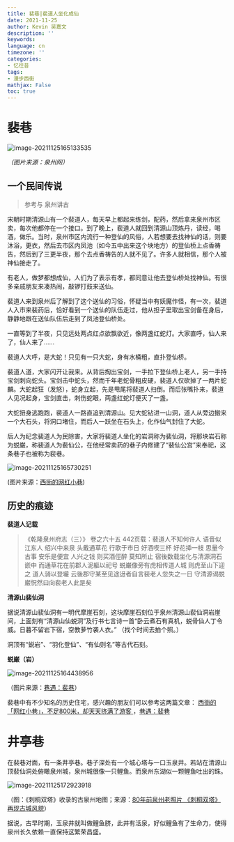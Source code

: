```yaml
---
title: 裴巷|裴道人坐化成仙
date: 2021-11-25
author: Kevin 吴嘉文
description: ''
keywords: 
language: cn
timezone: ''
categories:
- 忆往昔
tags:
- 漫步西街
mathjax: False
toc: true
---
```


# 裴巷

![image-20211125165133535](/img/peixiang/image-20211125165133535.png)

*（图片来源：泉州网）*

<!--more-->

## 一个民间传说

> 参考与 泉州讲古

宋朝时期清源山有一个裴道人，每天早上都起来练剑，配药，然后拿来泉州市区卖，每次他都停在一个接口。到了晚上，裴道人就回到清源山顶炼丹，读经，喝酒，做乐。当时，泉州市区内流行一种登仙的风俗，人若想要去找神仙的话，则要沐浴，更衣，然后去市区内凤池（如今五中出来这个块地方）的登仙桥上点香祷告，然后到了三更半夜，那个去点香祷告的人就不见了。许多人就相信，那个人被神仙接走了。

有老人，做梦都想成仙，人们为了表示有孝，都同意让他去登仙桥处找神仙。有很多亲戚朋友来凑热闹，敲锣打鼓来送仙。

裴道人来到泉州后了解到了这个送仙的习俗，怀疑当中有妖魔作怪，有一次，裴道人入市来裴药后，恰好看到一个送仙的队伍走过，他从担子里取出宝剑备在身后，静静地跟在送仙队伍后走到了凤池登仙桥处。

一直等到了半夜，只见远处两点红点欲飘欲近，像两盏红蛇灯。大家直呼，仙人来了，仙人来了……

裴道人大呼，是大蛇！只见有一只大蛇，身有水桶粗，直扑登仙桥。

裴道人道，大家闪开让我来。从背后掏出宝剑，一手拉下登仙桥上老人，另一手持宝剑刺向蛇头。宝剑击中蛇头，然而千年老蛇骨粗皮硬，裴道人仅砍掉了一两片蛇麟。大蛇起狂（发怒），蛇身立起，先是甩尾将裴道人扫倒。而后张嘴扑来，裴道人见况起身，宝剑直击，刺伤蛇眼，两盏红蛇灯便灭了一盏。

大蛇扭身逃跑跑，裴道人一路直追到清源山。见大蛇钻进一山洞，道人从旁边搬来一个大石头，将洞口堵住，而后人一跃坐在石头上，化作仙气封住了大蛇。

后人为纪念裴道人为民除害，大家将裴道人坐化的岩洞称为裴仙洞，将那块岩石称为蜕巌，称裴道人为裴仙公，在他经常卖药的巷子内修建了“裴仙公宫”来奉祀，这条巷子也被称为裴巷。

![image-20211125165730251](/img/peixiang/image-20211125165730251.png)

(图片来源：[西街的网红小巷](https://www.sohu.com/a/392065571_638188))

## 历史的痕迹

**裴道人记载**

> 《乾隆泉州府志（三）》 卷之六十五 442页载：裴道人不知何许人 语音似江东人 绍兴中来泉 头戴通草花 行歌于市日 好酒喫三杯 好花揷一枝 思量今古事 安乐是便宜 人兴之钱 则买酒俓醉 莫知所止 宿後数载坐化与清源洞石嵌中 而通草花在前郡人泥軀以祀号 蜕巌像旁有虎相传道人城  则虎至山下迎之 道人骑以登壧 云後郡守某至见途迓者自言裴老人忽失之一日 守清源谒蜕巌怳然曰向裴老人此是矣

**清源山裴仙洞**

据说清源山裴仙洞有一明代摩崖石刻，这块摩崖石刻位于泉州清源山裴仙洞岩崖间，上面刻有“清源山仙蜕洞”及行书七言诗一首“卧云煮石有真机，蜕骨仙人丁令威。日暮不留岩下宿，空教萝竹袭人衣。” （找个时间去拍个照。）

洞顶有“蜕岩”、“羽化登仙”、“有仙则名”等古代石刻。

**蜕巌（岩）**

![image-20211125164438956](/img/peixiang/image-20211125164438956.png)

（图片来源：[巷遇：裴巷](https://www.sohu.com/a/234733603_683837)）

裴巷中有不少知名的历史住宅，感兴趣的朋友们可以参考这两篇文章： [西街的「网红小巷」，不足800米，却天天挤满了游客 ](https://www.sohu.com/a/392065571_638188)，[巷遇：裴巷 ](西街的「网红小巷」，不足800米，却天天挤满了游客 )

#  井亭巷

在裴巷对面，有一条井亭巷。巷子深处有一个城心塔与一口玉泉井。若站在清源山顶裴仙洞处俯瞰泉州城，泉州城很像一只鲤鱼。而泉州东湖似一颗鲤鱼吐出的珠。

![image-20211125172923918](/img/peixiang/image-20211125172923918.png)

（图：《刺桐双塔》收录的古泉州地图；来源：[80年前泉州老照片 《刺桐双塔》再现古城风貌](http://www.mnw.cn/quanzhou/news/874425.html)）

据说，古早时期，玉泉井就叫做鲤鱼脐，此井有活泉，好似鲤鱼有了生命力，使得泉州长久依赖一直保持这繁荣昌盛。

